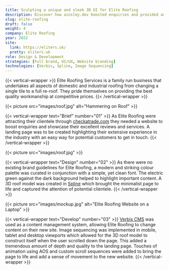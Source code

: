 ```yaml
---
title: Sculpting a unique and sleek 3D UI for Elite Roofing
description: Discover how ainsley.dev boosted enquiries and provided an easy way to get in touch with a sleek UI for Elite Roofing.
slug: elite-roofing
draft: false
weight: 4
company: Elite Roofing
year: 2022
site:
  link: https://eliters.uk/
  pretty: eliters.uk
role: Design & Development
strategies: [Full brand, UI/UX, Website branding]
technologies: [Verbis, Spline, Image Sequencing]
---
```


<!-- Intro -->
{{< vertical-wrapper >}}
Elite Roofing Services is a family run business that undertakes all aspects of domestic and industrial roofing from
changing a single tile to a full re-roof. They pride themselves on providing the best quality workmanship at competitive
prices.
{{< /vertical-wrapper >}}

<!-- Roof -->
{{< picture src="images/roof.jpg" alt="Hammering on Roof" >}}

<!-- Brief -->
{{< vertical-wrapper text="Brief" number="01" >}}
As Elite Roofing were attracting their clientele
through [checkatrade.com](https://www.checkatrade.com/trades/eliteroofingservicesessex) they needed a website to boost
enquiries and showcase their excellent reviews and services. A landing page was to be created highlighting their
extensive experience in the industry with an easy way for potential customers to get in touch.
{{< /vertical-wrapper >}}

<!-- Video -->
{{< picture src="images/roof.jpg" >}}

{{< vertical-wrapper text="Design" number="02" >}}
As there were no existing brand guidelines for Elite Roofing, a modern and striking colour palette was curated in
conjunction with a simple, yet clean font. The electric green against the dark background helped to highlight important
content. A 3D roof model was created in [Spline](https://spline.design/) which brought the minimalist page to life and
captured the attention of potential clientele.
{{< /vertical-wrapper >}}

<!-- Mockup -->
{{< picture src="images/mockup.jpg" alt="Elite Roofing Website on a Laptop" >}}

<!-- Development -->
{{< vertical-wrapper text="Develop" number="03" >}}
[Verbis CMS](https://github.com/verbiscms/verbis) was used as a content management system, allowing Elite Roofing to
change content on their new site. Image sequencing was implemented in mobile, tablet and desktop viewports which allowed
for the 3D roof model to construct itself when the user scrolled down the page. This added a tremendous amount of depth
and quality to the landing page. Touches of animation using AOS and custom scroll sequences were added to bring the page
to life and add a sense of movement to the new website.
{{< /vertical-wrapper >}}
